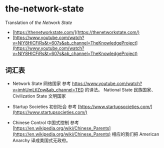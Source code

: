 # the-network-state
Translation of *the Network State*

- [https://thenetworkstate.com/](https://thenetworkstate.com/)
- [https://www.youtube.com/watch?v=NlY8HICFiRs&t=607s&ab_channel=TheKnowledgeProject](https://www.youtube.com/watch?v=NlY8HICFiRs&t=607s&ab_channel=TheKnowledgeProject)

## 词汇表
- Network State 
网络国家
参考 https://www.youtube.com/watch?v=imhUmLtlZpw&ab_channel=TED 的译法。
National State 民族国家、Civilization State 文明国家

- Startup Societies 
初创社会
参考 [https://www.startupsocieties.com/](https://www.startupsocieties.com/)

- Chinese Control
中国式控制
参考 [https://en.wikipedia.org/wiki/Chinese_Parents](https://en.wikipedia.org/wiki/Chinese_Parents)
相应的我们把 American Anarchy 译成美国式无政府。



